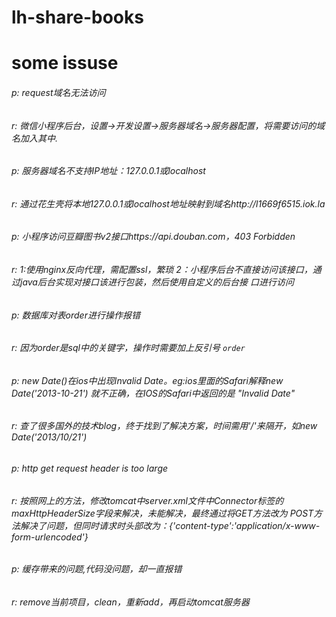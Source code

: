 # lh-share-books

# some issuse

###### p:  request域名无法访问
###### r:  微信小程序后台，设置->开发设置->服务器域名->服务器配置，将需要访问的域名加入其中.
######
###### p:  服务器域名不支持IP地址：127.0.0.1或localhost
###### r:  通过花生壳将本地127.0.0.1或localhost地址映射到域名http://l1669f6515.iok.la
######
###### p:  小程序访问豆瓣图书v2接口https://api.douban.com，403 Forbidden
###### r:  1:使用nginx反向代理，需配置ssl，繁琐 2：小程序后台不直接访问该接口，通过java后台实现对接口该进行包装，然后使用自定义的后台接     口进行访问
######
###### p:  数据库对表order进行操作报错
###### r:  因为order是sql中的关键字，操作时需要加上反引号 `order`
######
###### p:  new Date()在ios中出现Invalid Date。eg:ios里面的Safari解释new Date('2013-10-21') 就不正确，在IOS的Safari中返回的是          "Invalid Date"
###### r:  查了很多国外的技术blog，终于找到了解决方案，时间需用'/'来隔开，如new Date('2013/10/21')
######
###### p: http get request header is too large
###### r: 按照网上的方法，修改tomcat中server.xml文件中Connector标签的maxHttpHeaderSize字段来解决，未能解决，最终通过将GET方法改为       POST方法解决了问题，但同时请求时头部改为：{'content-type':'application/x-www-form-urlencoded'}
######
###### p: 缓存带来的问题,代码没问题，却一直报错
###### r: remove当前项目，clean，重新add，再启动tomcat服务器
